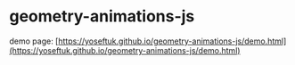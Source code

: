 # geometry-animations-js

demo page: [https://yoseftuk.github.io/geometry-animations-js/demo.html](https://yoseftuk.github.io/geometry-animations-js/demo.html)
